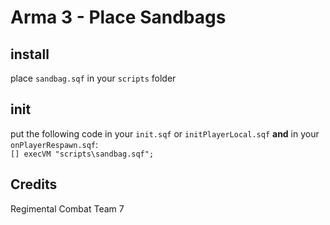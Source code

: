 # Arma 3 - Place Sandbags

## install

place `sandbag.sqf` in your `scripts` folder

## init

put the following code in your `init.sqf` or `initPlayerLocal.sqf` **and** in your `onPlayerRespawn.sqf`:  
`[] execVM "scripts\sandbag.sqf";`

## Credits
Regimental Combat Team 7
